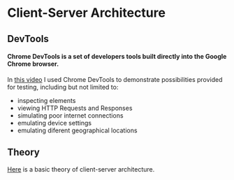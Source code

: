 # Client-Server Architecture
## DevTools
#### Chrome DevTools is a set of developers tools built directly into the Google Chrome browser. 
In <a href="https://github.com/DariaMartinovskaya/DevTools/blob/main/DevTools_HW.md" target="_blank">this video</a> I used Chrome DevTools to demonstrate possibilities provided for testing, including but not limited to: 
- inspecting elements
- viewing HTTP Requests and Responses
- simulating poor internet connections
- emulating device settings
- emulating diferent geographical locations

## Theory
<a href="https://github.com/DariaMartinovskaya/Client-Server/blob/main/Client-Server_Architecture_Theory.md" target="_blank">Here</a> is a basic theory of client-server architecture.
